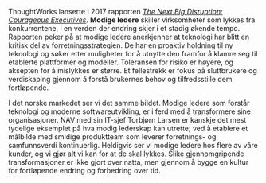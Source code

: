 ThoughtWorks lanserte i 2017 rapporten *[The Next Big Disruption: Courageous Executives](www.thoughtworks.com/courage)*. **Modige ledere** skiller virksomheter som lykkes fra konkurrentene, i en verden der endring skjer i et stadig økende tempo. Rapporten peker på at modige ledere  anerkjenner at teknologi har blitt en kritisk del av forretningsstrategien. De har en proaktiv holdning til ny teknologi og søker etter muligheter for å utnytte den framfor å klamre seg til etablerte plattformer og modeller. Toleransen for risiko er høyere, og aksepten for å mislykkes er større. Et fellestrekk er fokus på sluttbrukere og verdiskaping gjennom å forstå brukernes behov og tilfredsstille dem fortløpende.

I det norske markedet ser vi det samme bildet. Modige ledere som forstår teknologi og moderne softwareutvikling, er i ferd med å transformere sine organisasjoner. NAV med sin IT-sjef Torbjørn Larsen er kanskje det mest tydelige eksemplet på hva modig lederskap kan utrette; ved å etablere et målbilde med smidige produktteam som leverer forretnings- og samfunnsverdi kontinuerlig. Heldigvis ser vi modige ledere hos flere av våre kunder, og vi gjør alt vi kan for at de skal lykkes. Slike gjennomgripende transformasjoner er ikke gjort over natta, men gjennom å bygge en kultur for fortløpende endring og forbedring over tid.
